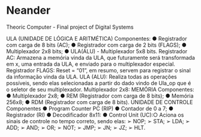 # Neander
Theoric Computer - Final project of Digital Systems

ULA (UNIDADE DE LÓGICA E ARITMÉTICA)
Componentes:
● Registrador com carga de 8 bits (AC);
● Registrador com carga de 2 bits (FLAGS);
● Multiplexador 2x8 bits;
● ULA(ALU) - Multiplexador 5x8 bits.
Registrador AC: Armazena a memória vinda da ULA, que futuramente será
transformada em x, uma entrada da ULA, e enviado para o multiplexador especial.
Registrador FLAGS: Reset = “01”, em resumo, servem para registrar o sinal da
informação vinda da ULA.
ULA (ALU): Realiza todas as operações possíveis, sendo elas selecionadas a partir
do dado vindo de Ula_op que é o seletor de seu multiplexador.
Multiplexador 2x8:
MEMÓRIA
Componentes:
● Multiplexador 2x8;
● REM (Registrador com carga de 8 bits);
● Memória 256x8;
● RDM (Registrador com carga de 8 bits).
UNIDADE DE CONTROLE
Componentes
● Program Counter PC (RIP)
● Contador de 0 a 7;
● Registrador (RI)
● Decodificador 8x11:
● Control Unit (UC):○ Aciona os sinais de controle no tempo correto, sendo elas:
➢ NOP;
➢ STA;
➢ LDA;
➢ ADD;
➢ AND;
➢ OR;
➢ NOT;
➢ JMP;
➢ JN;
➢ JZ;
➢ HLT.
